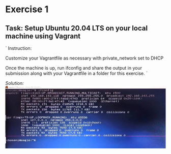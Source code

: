 # Exercise 1

## Task: Setup Ubuntu 20.04 LTS on your local machine using Vagrant

`
Instruction:

Customize your Vagrantfile as necessary with private_network set to DHCP

Once the machine is up, run ifconfig and share the output in your submission along with your Vagrantfile in a folder for this exercise.
`

*Solution:*
![ifconfig](images/week1_task1.jpeg)

